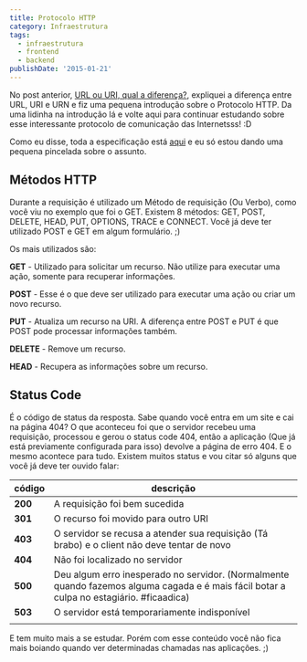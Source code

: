 ```yaml
---
title: Protocolo HTTP
category: Infraestrutura
tags:
  - infraestrutura
  - frontend
  - backend
publishDate: '2015-01-21'
---
```


No post anterior, [URL ou URI, qual a diferença?](https://woliveiras.com.br/posts/url-uri-qual-diferenca/ 'URL ou URI, qual a diferença?'), expliquei a diferença entre URL, URI e URN e fiz uma pequena introdução sobre o Protocolo HTTP. Da uma lidinha na introdução lá e volte aqui para continuar estudando sobre esse interessante protocolo de comunicação das Internetsss! :D

Como eu disse, toda a especificação está [aqui](https://tools.ietf.org/html/rfc2616 'RFC2616') e eu só estou dando uma pequena pincelada sobre o assunto.

## <a name='MtodosHTTP'></a>Métodos HTTP

Durante a requisição é utilizado um Método de requisição (Ou Verbo), como você viu no exemplo que foi o GET. Existem 8 métodos: GET, POST, DELETE, HEAD, PUT, OPTIONS, TRACE e CONNECT. Você já deve ter utilizado POST e GET em algum formulário. ;)

Os mais utilizados são:

**GET** - Utilizado para solicitar um recurso. Não utilize para executar uma ação, somente para recuperar informações.

**POST** - Esse é o que deve ser utilizado para executar uma ação ou criar um novo recurso.

**PUT** - Atualiza um recurso na URI. A diferença entre POST e PUT é que POST pode processar informações também.

**DELETE** - Remove um recurso.

**HEAD** - Recupera as informações sobre um recurso.

## <a name='StatusCode'></a>Status Code

É o código de status da resposta. Sabe quando você entra em um site e cai na página 404? O que aconteceu foi que o servidor recebeu uma requisição, processou e gerou o status code 404, então a aplicação (Que já está previamente configurada para isso) devolve a página de erro 404\. E o mesmo acontece para tudo. Existem muitos status e vou citar só alguns que você já deve ter ouvido falar:

| código  | descrição                                                                                                                                |
| ------- | ---------------------------------------------------------------------------------------------------------------------------------------- |
| **200** | A requisição foi bem sucedida                                                                                                            |
| **301** | O recurso foi movido para outro URI                                                                                                      |
| **403** | O servidor se recusa a atender sua requisição (Tá brabo) e o client não deve tentar de novo                                              |
| **404** | Não foi localizado no servidor                                                                                                           |
| **500** | Deu algum erro inesperado no servidor. (Normalmente quando fazemos alguma cagada e é mais fácil botar a culpa no estagiário. #ficaadica) |
| **503** | O servidor está temporariamente indisponível                                                                                             |
|         |                                                                                                                                          |

E tem muito mais a se estudar. Porém com esse conteúdo você não fica mais boiando quando ver determinadas chamadas nas aplicações. ;)
